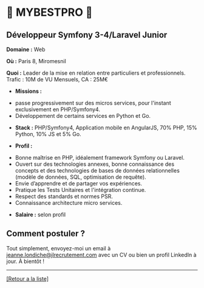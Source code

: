# 👥 MYBESTPRO 👥

## Développeur Symfony 3-4/Laravel Junior

**Domaine :** Web

**Où :** Paris 8, Miromesnil

**Quoi :** Leader de la mise en relation entre particuliers et professionnels. Trafic : 10M de VU Mensuels, CA : 25M€

- **Missions :** 
* passe progressivement sur des micros services, pour l'instant exclusivement en PHP/Symfony4. 
* Développement de certains services en Python et Go.

- **Stack :** PHP/Symfony4, Application mobile en AngularJS, 70% PHP, 15% Python, 10% JS et 5% Go.

- **Profil :** 

* Bonne maîtrise en PHP, idéalement framework Symfony ou Laravel.
* Ouvert sur des technologies annexes, bonne connaissance des concepts et des technologies de bases de données relationnelles (modèle de données, SQL, optimisation de requête). 
* Envie d’apprendre et de partager vos expériences. 
* Pratique les Tests Unitaires et l'intégration continue. 
* Respect des standards et normes PSR. 
* Connaissance architecture micro services.

- **Salaire :** selon profil

## Comment postuler ?

Tout simplement, envoyez-moi un email à jeanne.londiche@jlrecrutement.com avec un CV ou bien un profil LinkedIn à jour. À bientôt ! 

----
<a href="https://github.com/jlondiche/job-board-php/blob/master/README.md">[Retour a la liste]</a>